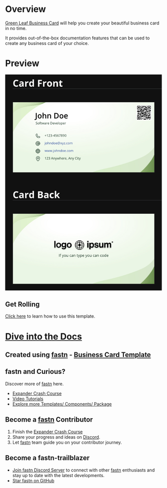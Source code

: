 # Overview

[Green Leaf Business Card](https://gsalunke.github.io/green-leaf-card/) will help you create your beautiful business card in no time.

It provides out-of-the-box documentation features that can be used to create any
business card of your choice.

# Preview

![Business Card](.github/assets/green-leaf-card-dark.png)

## Get Rolling

[Click here](https://gsalunke.github.io/green-leaf-card/) to learn how to use this template.

# [Dive into the Docs](https://gsalunke.github.io/green-leaf-card/)

## Created using [fastn](https://fastn.com/) - [Business Card Template](https://github.com/fastn-community/business-card-template)

## fastn and Curious?

Discover more of [fastn](https://fastn.com/) here.

- [Expander Crash Course](https://fastn.com/expander/)
- [Video Tutorials](https://fastn.com/expander/hello-world/-/build/)
- [Explore more Templates/ Components/ Package](https://fastn.com/featured/)

## Become a [fastn](https://fastn.com/) Contributor

1.  Finish the [Expander Crash Course](https://fastn.com/expander/)
2.  Share your progress and ideas on [Discord](https://discord.gg/bucrdvptYd).
3.  Let [fastn](https://fastn.com/) team guide you on your contributor journey.

## Become a fastn-trailblazer

- [Join fastn Discord Server](https://discord.gg/bucrdvptYd) to connect with other [fastn](https://fastn.com/) enthusiasts and stay up to date with the latest developments.
- [Star fastn on GitHub](https://github.com/fastn-stack/fastn/)
